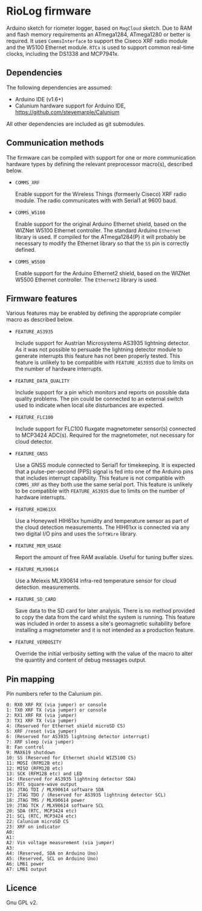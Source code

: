 # RioLog firmware

Arduino sketch for riometer logger,  based on `MagCloud` sketch. Due to
RAM and flash memory requirements an ATmega1284, ATmega1280 or better
is required. It uses `CommsInterface` to support the Ciseco XRF radio
module and the W5100 Ethernet module. `RTCx` is used to support common
real-time clocks, including the DS1338 and MCP7941x.

## Dependencies

The following dependencies are assumed:

  * Arduino IDE (v1.6+)
  * Calunium hardware support for Arduino IDE, https://github.com/stevemarple/Calunium

All other dependencies are included as git submodules.

## Communication methods

The firmware can be compiled with support for one or more
communication hardware types by defining the relevant preprocessor
macro(s), described below.

  * `COMMS_XRF`

    Enable support for the Wireless Things (formeerly Ciseco) XRF radio
    module. The radio communicates with with Serial1 at 9600
    baud.

  * `COMMS_W5100`

    Enable support for the original Arduino Ethernet shield, based
    on the WIZNet W5100 Ethernet controller. The standard Arduino
    `Ethernet` library is used. If compiled for the ATmega1284(P)
    it will probably be necessary to modify the Ethernet library so
    that the `SS` pin is correctly defined.

  * `COMMS_W5500`

    Enable support for the Arduino Ethernet2 shield, based on the
    WIZNet W5500 Ethernet controller. The `Ethernet2` library is
    used.

## Firmware features

Various features may be enabled by defining the appropriate compiler macro
as described below.

  * `FEATURE_AS3935`

    Include support for Austrian Microsystems AS3935 lightning
    detector.  As it was not possible to persuade the lightning
    detector module to generate interrupts this feature has not been
    properly tested. This feature is unlikely to be compatible with
    `FEATURE_AS3935` due to limits on the number of hardware
    interrupts.

  * `FEATURE_DATA_QUALITY`

	Include support for a pin which monitors and reports on possible
	data quality problems. The pin could be connected to an external
	switch used to indicate when local site disturbances are expected.

  * `FEATURE_FLC100`

    Include support for FLC100 fluxgate magnetometer sensor(s)
    connected to MCP3424 ADC(s). Required for the magnetometer, not
    necessary for cloud detector.

  * `FEATURE_GNSS`

    Use a GNSS module connected to Serial1 for timekeeping. It is
    expected that a pulse-per-second (PPS) signal is fed into one of
    the Arduino pins that includes interrupt capability. This
    feature is not compatible with `COMMS_XRF` as they both use
    the same serial port. This feature is unlikely to be compatible
    with `FEATURE_AS3935` due to limits on the number of hardware
    interrupts.

  * `FEATURE_HIH61XX`

    Use a Honeywell HIH61xx humidity and temperature sensor as part
    of the cloud detection measurements. The HIH61xx is connected
    via any two digital I/O pins and uses the `SoftWire` library.

  * `FEATURE_MEM_USAGE`

    Report the amount of free RAM available. Useful for tuning
    buffer sizes.

  * `FEATURE_MLX90614`

    Use a Melexis MLX90614 infra-red temperature sensor for cloud
    detection. measurements.

  * `FEATURE_SD_CARD`

    Save data to the SD card for later analysis. There is no method
    provided to copy the data from the card whilst the system is
    running. This feature was included in order to assess a site's
    geomagnetic suitability before installing a magnetometer and it
    is not intended as a production feature.

  * `FEATURE_VERBOSITY`

    Override the initial verbosity setting with the value of the
    macro to alter the quantity and content of debug messages output.


## Pin mapping

Pin numbers refer to the Calunium pin.

    0: RX0 XRF RX (via jumper) or console
    1: TX0 XRF TX (via jumper) or console
    2: RX1 XRF RX (via jumper)
    3: TX1 XRF TX (via jumper)
    4: (Reserved for Ethernet shield microSD CS)
    5: XRF /reset (via jumper)
    6: (Reserved for AS3935 lightning detector interrupt)
    7: XRF sleep (via jumper)
    8: Fan control
    9: MAX619 shutdown
    10: SS (Reserved for Ethernet shield WIZ5100 CS)
    11: MOSI (RFM12B etc)
    12: MISO (RFM12B etc)
    13: SCK (RFM12B etc) and LED
    14: (Reserved for AS3935 lightning detector SDA)
    15: RTC square-wave output
    16: JTAG TDI / MLX90614 software SDA
    17: JTAG TDO / (Reserved for AS3935 lightning detector SCL)
    18: JTAG TMS / MLX90614 power
    19: JTAG TCK / MLX90614 software SCL
    20: SDA (RTC, MCP3424 etc)
    21: SCL (RTC, MCP3424 etc)
    22: Calunium microSD CS
    23: XRF on indicator
    A0:
    A1:
    A2: Vin voltage measurement (via jumper)
    A3:
    A4: (Reserved, SDA on Arduino Uno)
    A5: (Reserved, SCL on Arduino Uno)
    A6: LM61 power
    A7: LM61 output


## Licence

Gnu GPL v2.
